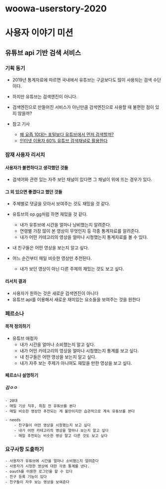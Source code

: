 # woowa-userstory-2020
# 사용자 이야기 미션

## 유튜브 api 기반 검색 서비스

### 기획 동기

- 2019년 통계자료에 따르면 국내에서 유튜브는 구글보다도 많이 사용되는 검색 수단이다.
- 하지만 유튜브는 검색엔진이 아니다. 
- 검색엔진으로 만들어진 서비스가 아닌만큼 검색엔진으로 사용할 때 불편한 점이 있지 않을까?

- 참고 기사
    - [왜 요즘 10대는 포털보다 유튜브에서 먼저 검색할까?](https://ppss.kr/archives/147030)
    - [인터넷 이용자 60% 유튜브 검색채널로 활용한다](https://www.mk.co.kr/news/business/view/2019/03/152991/)

### 잠재 사용자 리서치

#### 사용자가 불편하다고 생각했던 것들

- 검색어와 관련 있는 자주 보던 채널이 있다면 그 채널이 위에 뜨는 경우가 있다.

#### 그 외 있으면 좋겠다고 했던 것들

- 주제별로 댓글을 모아서 보여주는 것도 재밌을 것 같다.

- 유튜브의 op.gg처럼 하면 재밌을 것 같다.
    - 내가 유튜브에 시간을 얼마나 낭비했는지 알려준다.
    - 연령별 가장 많이 본 영상이 무엇인지 등 각종 통계자료를 알려준다.
    - 내가 어떤 카테고리의 영상을 얼마나 시청했는지 통계자료를 볼 수 있다.

- 내 친구들은 어떤 영상을 보는지 알고 싶다.

- 어느 순간부터 매일 비슷한 영상만 추천된다.
    - 내가 보던 영상이 아닌 다른 주제의 재밌는 것도 보고 싶다.
    
#### 리서치 결과

- 사용자가 원하는 것은 새로운 검색엔진이 아니다
- 유튜브 api를 이용해서 새로운 재미있는 요소들을 보여주는 것을 원한다

### 페르소나

#### 목적 정의하기

- 유튜브 애청자
    - 내가 시간을 얼마나 소비했는지 알고 싶다.
    - 내가 어떤 카테고리의 영상을 얼마나 시청했는지 통계를 보고 싶다.
    - 내 친구들은 어떤 영상을 보는지 알고 싶다.
    - 내가 자주 보는 주제가 아니여도 재밌을 만한 영상을 보고 싶다.
    
#### 페르소나 설명하기

##### 김ㅇㅇ
    - 20대
    - 매일 기상 직후, 취침 전 유튜브를 본다
    - 매일 비슷한 영상만 추천되는 게 불만이지만 습관적으로 계속 유튜브를 본다

    - needs
        - 친구들이 어떤 영상을 시청했는지 보고 싶다
        - 내가 어떤 카테고리의 영상을 얼마나 보는지 알고 싶다
        - 매일 추천되는 비슷한 영상 말고 다른 것도 보고 싶다

### 요구사항 도출하기

    - 사용자가 유튜브에 시간을 얼마나 소비했는지 알려준다
    - 사용자가 시청한 영상에 대한 각종 통계를 낸다.
    - oauth를 이용한 로그인을 할 수 있다
    - 친구 등록 기능이 있다
    - 친구들이 자주 보는 영상을 보여준다

